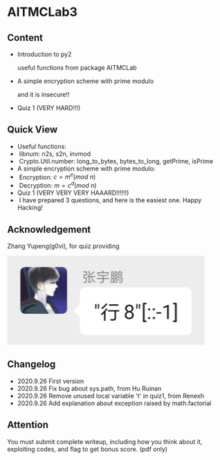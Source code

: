# AITMCLab3

## Content

* Introduction to py2

  useful functions from package AITMCLab

* A simple encryption scheme with prime modulo

  and it is insecure!!

* Quiz 1 (VERY HARD!!!)

## Quick View

* Useful functions: 
* ​    libnum: n2s, s2n, invmod
* ​    Crypto.Util.number: long_to_bytes, bytes_to_long, getPrime, isPrime
* A simple encryption scheme with prime modulo:
* ​    Encryption: $c=m^e(mod\ n)$
* ​    Decryption: $m=c^d(mod\ n)$
* Quiz 1 (VERY VERY VERY HAAARD!!!!!!)
* ​    I have prepared 3 questions, and here is the easiest one. Happy Hacking!

## Acknowledgement

Zhang Yupeng(g0vi), for quiz providing

![govi](./readme-src/govi.jpg)

## Changelog

* 2020.9.26 First version
* 2020.9.26 Fix bug about sys.path, from Hu Ruinan
* 2020.9.26 Remove unused local variable 't' in quiz1, from Renexh
* 2020.9.26 Add explanation about exception raised by math.factorial

## Attention

You must submit complete writeup, including how you think about it, exploiting codes, and flag to get bonus score. (pdf only)
